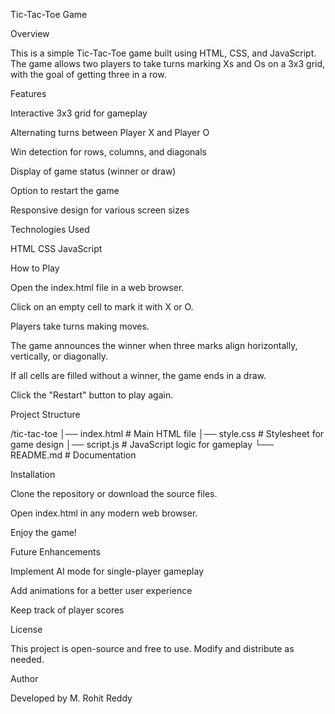 Tic-Tac-Toe Game

Overview

This is a simple Tic-Tac-Toe game built using HTML, CSS, and JavaScript. The game allows two players to take turns marking Xs and Os on a 3x3 grid, with the goal of getting three in a row.

Features

Interactive 3x3 grid for gameplay

Alternating turns between Player X and Player O

Win detection for rows, columns, and diagonals

Display of game status (winner or draw)

Option to restart the game

Responsive design for various screen sizes

Technologies Used

HTML
CSS
JavaScript

How to Play

Open the index.html file in a web browser.

Click on an empty cell to mark it with X or O.

Players take turns making moves.

The game announces the winner when three marks align horizontally, vertically, or diagonally.

If all cells are filled without a winner, the game ends in a draw.

Click the "Restart" button to play again.

Project Structure

/tic-tac-toe
│── index.html   # Main HTML file
│── style.css    # Stylesheet for game design
│── script.js    # JavaScript logic for gameplay
└── README.md    # Documentation

Installation

Clone the repository or download the source files.

Open index.html in any modern web browser.

Enjoy the game!

Future Enhancements

Implement AI mode for single-player gameplay

Add animations for a better user experience

Keep track of player scores

License

This project is open-source and free to use. Modify and distribute as needed.

Author

Developed by M. Rohit Reddy
